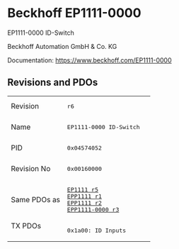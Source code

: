 # Beckhoff EP1111-0000

EP1111-0000 ID-Switch

Beckhoff Automation GmbH & Co. KG

Documentation: <a href="https://www.beckhoff.com/EP1111-0000">https://www.beckhoff.com/EP1111-0000</a>

## Revisions and PDOs
<table>
<tr >
<td class="first">Revision</td>
<td ><pre>r6</pre></td>
</tr>
<tr >
<td class="first">Name</td>
<td ><pre>EP1111-0000 ID-Switch</pre></td>
</tr>
<tr >
<td class="first">PID</td>
<td ><pre>0x04574052</pre></td>
</tr>
<tr >
<td class="first">Revision No</td>
<td ><pre>0x00160000</pre></td>
</tr>
<tr >
<td class="first">Same PDOs as</td>
<td ><pre><a href="EP1111">EP1111 r5</a><br/><a href="EPP1111">EPP1111 r1</a><br/><a href="EPP1111">EPP1111 r2</a><br/><a href="EPP1111-0000">EPP1111-0000 r3</a></pre></td>
</tr>
<tr class="txpdo pdosection">
<td class="first" rowspan=1 valign=top>TX PDOs</td>
<td><pre>0x1a00: ID Inputs</pre></td>
<td></td>
</tr>
</table>

